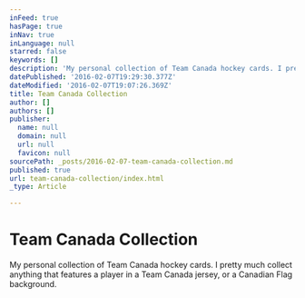 ```yaml
---
inFeed: true
hasPage: true
inNav: true
inLanguage: null
starred: false
keywords: []
description: 'My personal collection of Team Canada hockey cards. I pretty much collect anything that features a player in a Team Canada jersey, or a Canadian Flag background.'
datePublished: '2016-02-07T19:29:30.377Z'
dateModified: '2016-02-07T19:07:26.369Z'
title: Team Canada Collection
author: []
authors: []
publisher:
  name: null
  domain: null
  url: null
  favicon: null
sourcePath: _posts/2016-02-07-team-canada-collection.md
published: true
url: team-canada-collection/index.html
_type: Article

---
```

# Team Canada Collection

My personal collection of Team Canada hockey cards. I pretty much collect anything that features a player in a Team Canada jersey, or a Canadian Flag background.